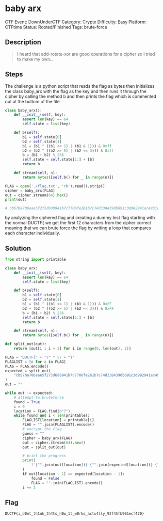 # baby arx

CTF Event: DownUnderCTF
Category: Crypto
Difficulty: Easy
Platform: CTFtime
Status: Rooted/Finished
Tags: brute-force

## Description

> I heard that add-rotate-xor are good operations for a cipher so I tried to make my own…
> 

## Steps

The challenge is a python script that reads the flag as bytes then initializes the class baby_arx with the flag as the key and then runs it through the cipher by calling the method b and then prints the flag which is commented out at the bottom of the file

```python
class baby_arx():
    def __init__(self, key):
        assert len(key) == 64
        self.state = list(key)

    def b(self):
        b1 = self.state[0]
        b2 = self.state[1]
        b1 = (b1 ^ ((b1 << 1) | (b1 & 1))) & 0xff
        b2 = (b2 ^ ((b2 >> 5) | (b2 << 3))) & 0xff
        b = (b1 + b2) % 256
        self.state = self.state[1:] + [b]
        return b

    def stream(self, n):
        return bytes([self.b() for _ in range(n)])

FLAG = open('./flag.txt', 'rb').read().strip()
cipher = baby_arx(FLAG)
out = cipher.stream(64).hex()
print(out)

# cb57ba706aae5f275d6d8941b7c7706fe261b7c74d3384390b691c3d982941ac4931c6a4394a1a7b7a336bc3662fd0edab3ff8b31b96d112a026f93fff07e61b
```

by analyzing the ciphered flag and creating a dummy test flag starting with the normal DUCTF{ we get the first 12 characters from the cipher correct meaning that we can brute force the flag by writing a loop that compares each character individually.

## Solution

```python
from string import printable

class baby_arx:
    def __init__(self, key):
        assert len(key) == 64
        self.state = list(key)

    def b(self):
        b1 = self.state[0]
        b2 = self.state[1]
        b1 = (b1 ^ ((b1 << 1) | (b1 & 1))) & 0xFF
        b2 = (b2 ^ ((b2 >> 5) | (b2 << 3))) & 0xFF
        b = (b1 + b2) % 256
        self.state = self.state[1:] + [b]
        return b

    def stream(self, n):
        return bytes([self.b() for _ in range(n)])

def split_out(out):
    return [out[i : i + 2] for i in range(0, len(out), 2)]

FLAG = "DUCTF{" + "?" * 57 + "}"
FLAGLIST = [c for c in FLAG]
FLAG = FLAG.encode()
expected = split_out(
    "cb57ba706aae5f275d6d8941b7c7706fe261b7c74d3384390b691c3d982941ac4931c6a4394a1a7b7a336bc3662fd0edab3ff8b31b96d112a026f93fff07e61b"
)
out = ""

while out != expected:
    # attempt to bruteforce
    found = True
    i = 0
    location = FLAG.find(b"?")
    while found and i < len(printable):
        FLAGLIST[location] = printable[i]
        FLAG = "".join(FLAGLIST).encode()
        # encrypt the flag
        guess = ""
        cipher = baby_arx(FLAG)
        out = cipher.stream(64).hex()
        out = split_out(out)

        # print the progress
        print(
            f'{"".join(out[location])} {"".join(expected[location])} {"".join(FLAGLIST)}',
        )
        if out[location - 1] == expected[location - 1]:
            found = False
            FLAG = "".join(FLAGLIST).encode()
        i += 1
```

## Flag

`DUCTF{i_d0nt_th1nk_th4ts_h0w_1t_w0rks_actu4lly_92f45fb961ecf420}`